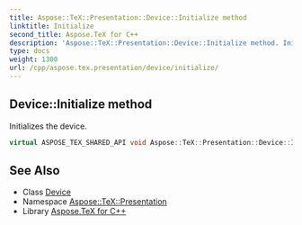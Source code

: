 ```yaml
---
title: Aspose::TeX::Presentation::Device::Initialize method
linktitle: Initialize
second_title: Aspose.TeX for C++
description: 'Aspose::TeX::Presentation::Device::Initialize method. Initializes the device in C++.'
type: docs
weight: 1300
url: /cpp/aspose.tex.presentation/device/initialize/
---
```

## Device::Initialize method


Initializes the device.

```cpp
virtual ASPOSE_TEX_SHARED_API void Aspose::TeX::Presentation::Device::Initialize()=0
```




## See Also

* Class [Device](../)
* Namespace [Aspose::TeX::Presentation](../../)
* Library [Aspose.TeX for C++](../../../)

